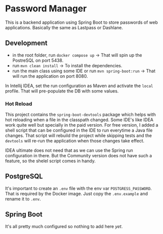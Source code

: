 # Password Manager

This is a backend application using Spring Boot to store passwords of web applications. Basically the same as Lastpass
or Dashlane.

## Development

- in the root folder, run `docker compose up` -> That will spin up the PostreSQL on port 5438.
- run `mvn clean install` -> To install the dependencies.
- run the main class using some IDE or run `mvn spring-boot:run` -> That will run the application on port 8080.

In Intellij IDEA, set the run configuration as Maven and activate the `local` profile. That will pre-populate the DB with some values.

### Hot Reload
This project contains the `spring-boot-devtools` package which helps with hot reloading when a file in the classpath changed. Some IDE's like IDEA work quite well but specially in the paid version. For free version, I added a shell script that can be configured in the IDE to run everytime a Java file changes. That script will rebuild the project while skipping tests and the `devtools` will re-run the application when those changes take effect.

IDEA ultimate does not need that as we can use the Spring run configuration in there. But the Community version does not have such a feature, so the shelel script comes in handy.

## PostgreSQL

It's important to create an `.env` file with the env var `POSTGRESS_PASSWORD`. That is required by the Docker image.
Just copy the `.env.example` and rename it to `.env`.

## Spring Boot

It's all pretty much configured so nothing to add here *yet*.
